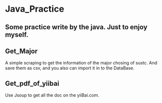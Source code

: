 # Java_Practice

## Some practice write by the java. Just to enjoy myself.

## Get_Major
A simple scraping to get the information of the major chosing of sustc.
And save them as csv, and you also can import it in to the DataBase.

## Get_pdf_of_yiibai
Use Jsoup to get all the doc on the yiiBai.com.
